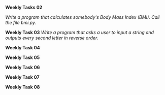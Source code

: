 **Weekly Tasks 02**

*Write a program that calculates somebody's Body Mass Index (BMI). Call the file bmi.py.*





**Weekly Task 03**
*Write a program that asks a user to input a string and outputs every second letter in reverse order.*


**Weekly Task 04**



**Weekly Task 05**

**Weekly Task 06**

**Weekly Task 07**

**Weekly Task 08**
